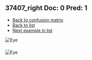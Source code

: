 ## 37407_right Doc: 0 Pred: 1
- [Back to confusion matrix](https://github.com/juliandewit/kaggle_retinopathy/blob/master/matrix.md)
- [Back to list](https://github.com/juliandewit/kaggle_retinopathy/blob/master/lists/01/list.md)
- [Next example in list](https://github.com/juliandewit/kaggle_retinopathy/blob/master/lists/01/37/37438_right.md)

![Eye](https://retinopaty.blob.core.windows.net/size1024/37407_right_0.jpeg)

### 

![Eye]()
